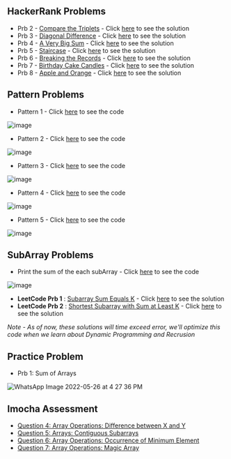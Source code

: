 ## HackerRank Problems

- Prb 2 - [Compare the Triplets](https://www.hackerrank.com/challenges/compare-the-triplets/problem) - Click [here](./HRPrb2.java) to see the solution
- Prb 3 - [Diagonal Difference](https://www.hackerrank.com/challenges/diagonal-difference/problem) - Click [here](./HRPrb3.java) to see the solution
- Prb 4 - [A Very Big Sum](https://www.hackerrank.com/challenges/a-very-big-sum/problem) - Click [here](./HRPrb4.java) to see the solution
- Prb 5 - [Staircase](https://www.hackerrank.com/challenges/staircase/problem) - Click [here](./HRPrb5.java) to see the solution
- Prb 6 - [Breaking the Records](https://www.hackerrank.com/challenges/breaking-best-and-worst-records/problem) - Click [here](./HRPrb6.java) to see the solution
- Prb 7 - [Birthday Cake Candles](https://www.hackerrank.com/challenges/birthday-cake-candles/problem) - Click [here](./HRPrb7.java) to see the solution
- Prb 8 - [Apple and Orange](https://www.hackerrank.com/challenges/apple-and-orange/problem) - Click [here](./HRPrb8.java) to see the solution

## Pattern Problems

- Pattern 1  -  Click [here](./StarPattern1.java) to see the code

![image](https://user-images.githubusercontent.com/70228962/170518004-1b8cad4b-cba4-4492-87a9-5f8ebe2c1290.png)

- Pattern 2 -  Click [here](./StarPattern2.java) to see the code

![image](https://user-images.githubusercontent.com/70228962/170518211-dc6d6e99-45a9-46e8-afb4-94b914419f11.png)

- Pattern 3 -  Click [here](./StarPattern3.java) to see the code

![image](https://user-images.githubusercontent.com/70228962/170518272-b43ea6d3-7744-4b7b-838b-71108b048341.png)

- Pattern 4 -  Click [here](./StarPattern4.java) to see the code

![image](https://user-images.githubusercontent.com/70228962/170518331-547588da-c3d3-4d45-b269-82cd50517e93.png)

- Pattern 5 -  Click [here](./StarPattern5.java) to see the code

![image](https://user-images.githubusercontent.com/70228962/170518374-81e07891-a8c5-454b-a66c-238b7202d036.png)


## SubArray Problems

- Print the sum of the each subArray -  Click [here](./SubArraySum.java) to see the code

![image](https://user-images.githubusercontent.com/70228962/170520432-bf908019-9b7a-4ef8-ac61-6182331c2742.png)

- **LeetCode Prb 1** : [Subarray Sum Equals K](https://leetcode.com/problems/subarray-sum-equals-k/) - Click [here](./LCPrb1.java) to see the solution
- **LeetCode Prb 2** : [Shortest Subarray with Sum at Least K](https://leetcode.com/problems/shortest-subarray-with-sum-at-least-k/) - Click [here](./LCPrb2.java) to see the solution

*Note - As of now, these solutions will time exceed error, we'll optimize this code when we learn about Dynamic Programming and Recrusion*

## Practice Problem

- Prb 1: Sum of Arrays

![WhatsApp Image 2022-05-26 at 4 27 36 PM](https://user-images.githubusercontent.com/70228962/170521734-c18a3aba-f659-4906-a0aa-164db025cd1d.jpeg)

## Imocha Assessment

- [Question 4: Array Operations: Difference between X and Y](./Imocha/Question4.md)
- [Question 5: Arrays: Contiguous Subarrays](./Imocha/Question5.md)
- [Question 6: Array Operations: Occurrence of Minimum Element](./Imocha/Question6.md)
- [Question 7: Array Operations: Magic Array](./Imocha/Question7.md)
